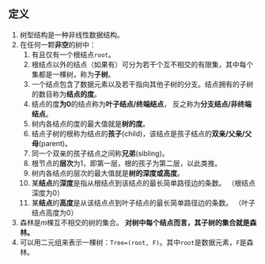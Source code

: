 ## 定义
1. 树型结构是一种非线性数据结构。
2. 在任何一颗**非空**的树中：
    1) 有且仅有一个根结点`root`。
    2) 根结点以外的结点（如果有）可分为若干个互不相交的有限集，其中每个集都是一棵树，称为**子树**。
    3) 一个结点包含了数据元素以及若干指向其他子树的分支。结点拥有的子树的数目称为**结点的度**。
    4) 结点的度**为0**的结点称为**叶子结点/终端结点**， 反之称为**分支结点/非终端结点**。
    5) 树内各结点的度的最大值就是**树的度**。
    6) 结点子树的根称为结点的**孩子**(child)，该结点是孩子结点的**双亲/父亲/父母**(parent)。
    7) 同一个双亲的孩子结点之间称**兄弟**(sibling)。
    8) 根节点的**层次**为1，即第一层，根的孩子为第二层，以此类推。
    9) 树内各结点的层次的最大值就是**树的深度或高度**。
    10) 某**结点**的**深度**是指从根结点到该结点的最长简单路径边的条数。 （根结点深度为0）
    11) 某**结点**的**高度**是从该结点点到叶子结点的最长简单路径边的条数。 （叶子结点高度为0）
3. 森林是$m$棵互不相交的树的集合。 **对树中每个结点而言，其子树的集合就是森林。**
4. 可以用二元组来表示一棵树：`Tree=(root, F)`。其中`root`是数据元素，`F`是森林。
